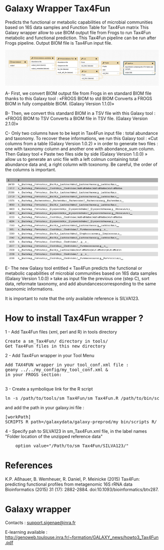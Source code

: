 # Galaxy Wrapper Tax4Fun

Predicts the functional or metabolic capabilities of microbial communities based on 16S data samples and Function Table for Tax4Fun matrix 
This Galaxy wrapper allow to use BIOM output file from Frogs to run Tax4Fun metabolic and functional prediction.
This Tax4Fun pipeline can be run after Frogs pipeline. Output BIOM file is Tax4Fun input file.


![alt text](https://raw.githubusercontent.com/Bios4Biol/GalaxyWrapperTax4Fun/master/pipeline_tax4fun.png)


A- First, we convert BIOM output file from Frogs in en standard BIOM file thanks to this Galaxy tool : «FROGS BIOM to std BIOM
  Converts a FROGS BIOM in fully compatible BIOM. (Galaxy Version 1.1.0)»
  
B- Then, we convert this standard BIOM in a TSV file with this Galaxy tool : «FROGS BIOM to TSV Converts a BIOM file in TSV file. (Galaxy Version 2.1.0)»

C- Only two columns have to be kept in Tax4Fun input file : total abundance and taxonomy. To recover these informations, we run this Galaxy tool : «Cut columns from a table (Galaxy Version 1.0.2) » in order to generate two files : one with taxonomy column and another one with abondance_sum column. Then Galaxy tool « Paste two   files   side   by   side   (Galaxy   Version   1.0.0) »   allow us to generate an unic file with a left colmun containing total abundance data and, a right column with toxonomy. Be careful, the order of the columns is important.
  
![alt text](https://raw.githubusercontent.com/Bios4Biol/GalaxyWrapperTax4Fun/master/tax4fun_input_file.png)

E- The new Galaxy tool entitled « Tax4Fun predicts   the   functional   or   metabolic   capabilities   of   microbial communities   based   on   16S   data   samples   (Galaxy   Version   1.0.0) »  take as input file the previous one (step C), sort data, reformate taxonomy, and add abundancescorresponding to the same taxonomic informations.

It is important to note that the only available reference is SILVA123.


# How to install Tax4Fun wrapper ?

1 - Add Tax4Fun files (xml, perl and R) in tools directory 
<pre>
Create a sm_Tax4Fun/ directory in tools/
Get Tax4Fun files in this new directory
</pre>

2 - Add Tax4Fun wrapper in your Tool Menu
<pre>
Add TAX4FUN wrapper in your tool_conf.xml file :
geany ../../my_config/my_tool_conf.xml &
in your FROGS section:
<tool file="my_tools/sm_Tax4Fun/sm_Tax4Fun.xml" />
</pre>

3 - Create a symbolique link for the R script
<pre>
ln -s /path/to/tools/sm_Tax4Fun/sm_Tax4Fun.R /path/to/bin/scripts_R/.
</pre>

and add the path in your galaxy.ini file :
<pre>
[workPath]
SCRIPTS_R_path=/galaxydata/galaxy-preprod/my_bin/scripts_R/
</pre> 
 
4 - Specify pah to SILVA123 in sm_Tax4Fun.xml file, in the label names "Folder location of the unzipped reference data"
<pre>
    option value="/Path/to/sm_Tax4Fun/SILVA123/"
</pre>


# References

K.P. Aßhauer, B. Wemheuer, R. Daniel, P. Meinicke (2015)
Tax4Fun: predicting functional profiles from metagenomic 16S rRNA data
Bioinformatics (2015) 31 (17): 2882-2884. doi:10.1093/bioinformatics/btv287. 

# Galaxy wrapper

Contacts : support.sigenae@inra.fr

E-learning available : http://genoweb.toulouse.inra.fr/~formation/GALAXY_news/howto3_Tax4Fun.pdf
